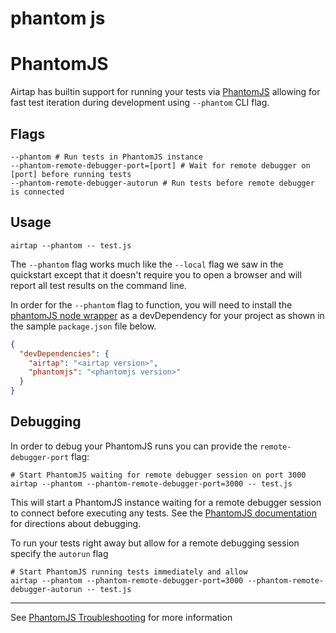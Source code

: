 # phantom js

# PhantomJS

Airtap has builtin support for running your tests via [PhantomJS](http://phantomjs.org/) allowing for fast test iteration during development using `--phantom` CLI flag.

## Flags
```
--phantom # Run tests in PhantomJS instance
--phantom-remote-debugger-port=[port] # Wait for remote debugger on [port] before running tests
--phantom-remote-debugger-autorun # Run tests before remote debugger is connected
```

## Usage
```
airtap --phantom -- test.js
```

The `--phantom` flag works much like the `--local` flag we saw in the quickstart except that it doesn't require you to open a browser and will report all test results on the command line.

In order for the `--phantom` flag to function, you will need to install the [phantomJS node wrapper]() as a devDependency for your project as shown in the sample `package.json` file below.

```json
{
  "devDependencies": {
    "airtap": "<airtap version>",
    "phantomjs": "<phantomjs version>"
  }
}
```

## Debugging
In order to debug your PhantomJS runs you can provide the `remote-debugger-port` flag:

```
# Start PhantomJS waiting for remote debugger session on port 3000
airtap --phantom --phantom-remote-debugger-port=3000 -- test.js
```

This will start a PhantomJS instance waiting for a remote debugger session to connect before executing any tests. See the [PhantomJS documentation](http://phantomjs.org/troubleshooting.html) for directions about debugging.

To run your tests right away but allow for a remote debugging session specify the `autorun` flag
```
# Start PhantomJS running tests immediately and allow
airtap --phantom --phantom-remote-debugger-port=3000 --phantom-remote-debugger-autorun -- test.js
```

---
See [PhantomJS Troubleshooting](http://phantomjs.org/troubleshooting.html) for more information
